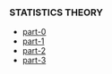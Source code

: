 ### STATISTICS THEORY
- [part-0](https://github.com/bl4ko/statistics-theory/raw/main/pdfs/teorija0.pdf)
- [part-1](https://github.com/bl4ko/statistics-theory/raw/main/pdfs/teorija1.pdf)
- [part-2](https://github.com/bl4ko/statistics-theory/raw/main/pdfs/teorija2.pdf)
- [part-3](https://github.com/bl4ko/statistics-theory/raw/main/pdfs/teorija3.pdf)